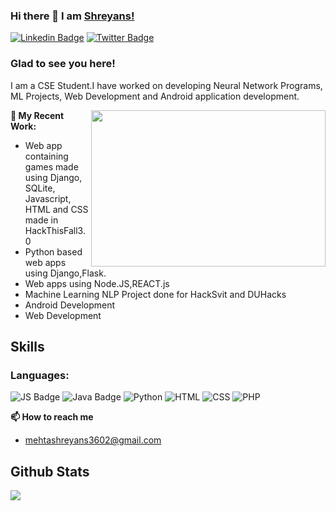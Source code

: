 ### Hi there 👋 I am [Shreyans!]("https://github.com/mehtashreyans3602")

[![Linkedin Badge](https://img.shields.io/badge/LinkedIn-0077B5?style=for-the-badge&logo=linkedin&logoColor=white)](https://www.linkedin.com/in/shreyans-mehta-4b406a1b3/)
[![Twitter Badge](https://img.shields.io/badge/Twitter-1DA1F2?style=for-the-badge&logo=twitter&logoColor=white)](https://twitter.com/mehtashreyans03)


### Glad to see you here! &nbsp;


I am a CSE Student.I have worked on developing Neural Network Programs, ML Projects, Web Development and Android application development. 


<img align="right" height="250" width="375" alt="" src="https://camo.githubusercontent.com/54d2bf3d3abc87d2833e7622cba8d119826ab8b2c71fce688348a8e4ac4978bc/68747470733a2f2f636f6e6e6563742e69676e617469757a2e636f6d2f68732d66732f68756266732f4149253230616e64253230446565702532304c6561726e696e672e6769663f77696474683d31353030266e616d653d4149253230616e64253230446565702532304c6561726e696e672e676966" />

**🔭 My Recent Work:**
- Web app containing games made using Django, SQLite, Javascript, HTML and CSS made in HackThisFall3.0 
- Python based web apps using Django,Flask.
- Web apps using Node.JS,REACT.js 
- Machine Learning NLP Project done for HackSvit and DUHacks 
- Android Development
- Web Development

## Skills

### Languages:

![JS Badge](https://img.shields.io/badge/JavaScript-F7DF1E?style=for-the-badge&logo=javascript&logoColor=black)
![Java Badge](https://img.shields.io/badge/Java-ED8B00?style=for-the-badge&logo=java&logoColor=white)
![Python](https://img.shields.io/badge/Python-3776AB?style=for-the-badge&logo=python&logoColor=white)
![HTML](https://img.shields.io/badge/HTML-239120?style=for-the-badge&logo=html5&logoColor=white)
![CSS](https://img.shields.io/badge/CSS-239120?&style=for-the-badge&logo=css3&logoColor=white)
![PHP](https://img.shields.io/badge/PHP-787CB4?&style=for-the-badge&logo=php&logoColor=black)


**📫 How to reach me**
- mehtashreyans3602@gmail.com


## Github Stats

<img 
   src="https://github-readme-stats.vercel.app/api?username=mehtashreyans3602&show_icons=true&theme=tokyonight" 
/>
